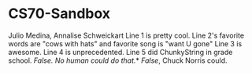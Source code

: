 # CS70-Sandbox
Julio Medina, Annalise Schweickart
Line 1 is pretty cool.
Line 2's favorite words are "cows with hats" and favorite song is "want U gone"
Line 3 is awesome.
Line 4 is unprecedented.
Line 5 did ChunkyString in grade school. *False. No human could do that.** _False_, Chuck Norris could.
